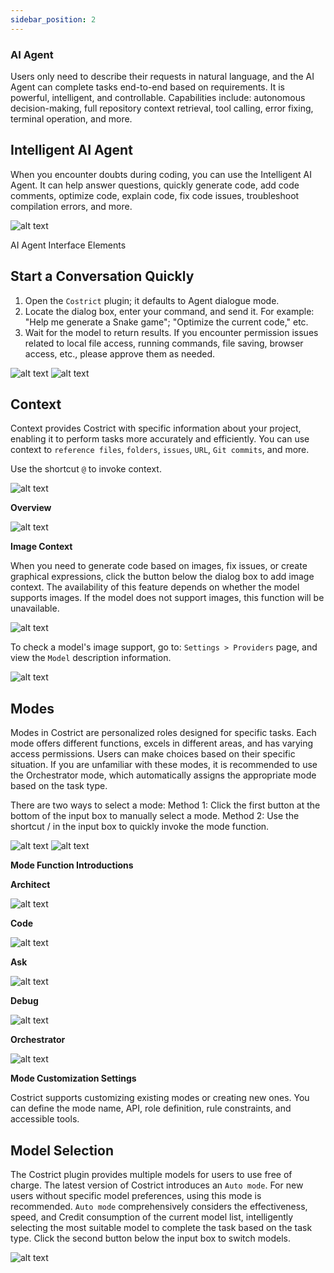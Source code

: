 ```yaml
---
sidebar_position: 2
---
```


### AI Agent

Users only need to describe their requests in natural language, and the AI Agent can complete tasks end-to-end based on requirements. It is powerful, intelligent, and controllable. Capabilities include: autonomous decision-making, full repository context retrieval, tool calling, error fixing, terminal operation, and more.


## Intelligent AI Agent

When you encounter doubts during coding, you can use the Intelligent AI Agent. It can help answer questions, quickly generate code, add code comments, optimize code, explain code, fix code issues, troubleshoot compilation errors, and more.

![alt text](./img/19.png)

AI Agent Interface Elements


## Start a Conversation Quickly

1. Open the `Costrict` plugin; it defaults to Agent dialogue mode.
2. Locate the dialog box, enter your command, and send it. For example: "Help me generate a Snake game"; "Optimize the current code," etc.
3. Wait for the model to return results. If you encounter permission issues related to local file access, running commands, file saving, browser access, etc., please approve them as needed.


![alt text](./img/20.png)
![alt text](./img/21.png)



## Context

Context provides Costrict with specific information about your project, enabling it to perform tasks more accurately and efficiently. You can use context to `reference files`, `folders`, `issues`, `URL`, `Git commits`, and more.

Use the shortcut `@` to invoke context.

![alt text](./img/22.png)


**Overview**

![alt text](./img/23.svg)


**Image Context**

When you need to generate code based on images, fix issues, or create graphical expressions, click the button below the dialog box to add image context. The availability of this feature depends on whether the model supports images. If the model does not support images, this function will be unavailable.

![alt text](./img/24.png)

To check a model's image support, go to: `Settings > Providers` page, and view the `Model` description information.

![alt text](./img/25.png)

## Modes

Modes in Costrict are personalized roles designed for specific tasks. Each mode offers different functions, excels in different areas, and has varying access permissions. Users can make choices based on their specific situation. If you are unfamiliar with these modes, it is recommended to use the Orchestrator mode, which automatically assigns the appropriate mode based on the task type.

There are two ways to select a mode: Method 1: Click the first button at the bottom of the input box to manually select a mode. Method 2: Use the shortcut / in the input box to quickly invoke the mode function.

![alt text](./img/26.png)
![alt text](./img/27.png)

**Mode Function Introductions**

**Architect**

![alt text](./img/28.svg)

**Code**

![alt text](./img/29.svg)

**Ask**

![alt text](./img/30.svg)

**Debug**

![alt text](./img/31.svg)

**Orchestrator**

![alt text](./img/32.svg)

**Mode Customization Settings**

Costrict supports customizing existing modes or creating new ones. You can define the mode name, API, role definition, rule constraints, and accessible tools.

## Model Selection

The Costrict plugin provides multiple models for users to use free of charge. The latest version of Costrict introduces an `Auto mode`. For new users without specific model preferences, using this mode is recommended. `Auto mode` comprehensively considers the effectiveness, speed, and Credit consumption of the current model list, intelligently selecting the most suitable model to complete the task based on the task type. Click the second button below the input box to switch models.

![alt text](./img/33.png)